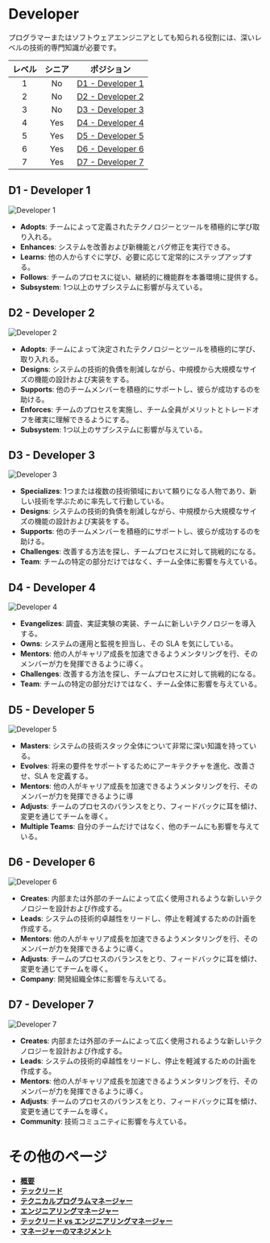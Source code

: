 # Developer

プログラマーまたはソフトウェアエンジニアとしても知られる役割には、深いレベルの技術的専門知識が必要です。

| レベル | シニア | ポジション |
| :---: | :---: | :---: |
| 1 | No | [D1 - Developer 1](#d1---developer-1) |
| 2 | No | [D2 - Developer 2](#d2---developer-2) |
| 3 | No | [D3 - Developer 3](#d3---developer-3) |
| 4 | Yes | [D4 - Developer 4](#d4---developer-4) |
| 5 | Yes | [D5 - Developer 5](#d5---developer-5) |
| 6 | Yes | [D6 - Developer 6](#d6---developer-6) |
| 7 | Yes | [D7 - Developer 7](#d7---developer-7) |

## D1 - Developer 1

<picture>
  <source media="(prefers-color-scheme: dark)" srcset="/charts/developer-1-dark.png">
  <source media="(prefers-color-scheme: light)" srcset="/charts/developer-1.png">
  <img alt="Developer 1" src="/charts/developer-1.png">
</picture>

* **Adopts**: チームによって定義されたテクノロジーとツールを積極的に学び取り入れる。
* **Enhances**: システムを改善および新機能とバグ修正を実行できる。
* **Learns**: 他の人からすぐに学び、必要に応じて定常的にステップアップする。
* **Follows**: チームのプロセスに従い、継続的に機能群を本番環境に提供する。
* **Subsystem**: 1つ以上のサブシステムに影響が与えている。

## D2 - Developer 2

<picture>
  <source media="(prefers-color-scheme: dark)" srcset="/charts/developer-2-dark.png">
  <source media="(prefers-color-scheme: light)" srcset="/charts/developer-2.png">
  <img alt="Developer 2" src="/charts/developer-2.png">
</picture>

* **Adopts**: チームによって決定されたテクノロジーとツールを積極的に学び、取り入れる。
* **Designs**: システムの技術的負債を削減しながら、中規模から大規模なサイズの機能の設計および実装をする。
* **Supports**: 他のチームメンバーを積極的にサポートし、彼らが成功するのを助ける。
* **Enforces**: チームのプロセスを実施し、チーム全員がメリットとトレードオフを確実に理解できるようにする。
* **Subsystem**: 1つ以上のサブシステムに影響が与えている。

## D3 - Developer 3

<picture>
  <source media="(prefers-color-scheme: dark)" srcset="/charts/developer-3-dark.png">
  <source media="(prefers-color-scheme: light)" srcset="/charts/developer-3.png">
  <img alt="Developer 3" src="/charts/developer-3.png">
</picture>

* **Specializes**: 1つまたは複数の技術領域において頼りになる人物であり、新しい技術を学ぶために率先して行動している。
* **Designs**: システムの技術的負債を削減しながら、中規模から大規模なサイズの機能の設計および実装をする。
* **Supports**: 他のチームメンバーを積極的にサポートし、彼らが成功するのを助ける。
* **Challenges**: 改善する方法を探し、チームプロセスに対して挑戦的になる。
* **Team**: チームの特定の部分だけではなく、チーム全体に影響を与えている。

## D4 - Developer 4

<picture>
  <source media="(prefers-color-scheme: dark)" srcset="/charts/developer-4-dark.png">
  <source media="(prefers-color-scheme: light)" srcset="/charts/developer-4.png">
  <img alt="Developer 4" src="/charts/developer-4.png">
</picture>

* **Evangelizes**: 調査、実証実験の実装、チームに新しいテクノロジーを導入する。
* **Owns**: システムの運用と監視を担当し、その SLA を気にしている。
* **Mentors**: 他の人がキャリア成長を加速できるようメンタリングを行、そのメンバーが力を発揮できるように導く。
* **Challenges**: 改善する方法を探し、チームプロセスに対して挑戦的になる。
* **Team**: チームの特定の部分だけではなく、チーム全体に影響を与えている。

## D5 - Developer 5

<picture>
  <source media="(prefers-color-scheme: dark)" srcset="/charts/developer-5-dark.png">
  <source media="(prefers-color-scheme: light)" srcset="/charts/developer-5.png">
  <img alt="Developer 5" src="/charts/developer-5.png">
</picture>

* **Masters**: システムの技術スタック全体について非常に深い知識を持っている。
* **Evolves**: 将来の要件をサポートするためにアーキテクチャを進化、改善させ、SLA を定義する。
* **Mentors**: 他の人がキャリア成長を加速できるようメンタリングを行、そのメンバーが力を発揮できるように導
* **Adjusts**: チームのプロセスのバランスをとり、フィードバックに耳を傾け、変更を通じてチームを導く。
* **Multiple Teams**: 自分のチームだけではなく、他のチームにも影響を与えている。

## D6 - Developer 6

<picture>
  <source media="(prefers-color-scheme: dark)" srcset="/charts/developer-6-dark.png">
  <source media="(prefers-color-scheme: light)" srcset="/charts/developer-6.png">
  <img alt="Developer 6" src="/charts/developer-6.png">
</picture>

* **Creates**: 内部または外部のチームによって広く使用されるような新しいテクノロジーを設計および作成する。
* **Leads**: システムの技術的卓越性をリードし、停止を軽減するための計画を作成する。
* **Mentors**: 他の人がキャリア成長を加速できるようメンタリングを行、そのメンバーが力を発揮できるように導く。
* **Adjusts**: チームのプロセスのバランスをとり、フィードバックに耳を傾け、変更を通じてチームを導く。
* **Company**: 開発組織全体に影響を与えいてる。

## D7 - Developer 7

<picture>
  <source media="(prefers-color-scheme: dark)" srcset="/charts/developer-7-dark.png">
  <source media="(prefers-color-scheme: light)" srcset="/charts/developer-7.png">
  <img alt="Developer 7" src="/charts/developer-7.png">
</picture>

* **Creates**: 内部または外部のチームによって広く使用されるような新しいテクノロジーを設計および作成する。
* **Leads**: システムの技術的卓越性をリードし、停止を軽減するための計画を作成する。
* **Mentors**: 他の人がキャリア成長を加速できるようメンタリングを行、そのメンバーが力を発揮できるように導く。
* **Adjusts**: チームのプロセスのバランスをとり、フィードバックに耳を傾け、変更を通じてチームを導く。
* **Community**: 技術コミュニティに影響を与えている。

# その他のページ

* [**概要**](README.md)
* [**テックリード**](TechLead.md)
* [**テクニカルプログラムマネージャー**](TechnicalProgramManager.md)
* [**エンジニアリングマネージャー**](EngineeringManager.md)
* [**テックリード vs エンジニアリングマネージャー**](TechLead-EngineeringManager.md)
* [**マネージャーのマネジメント**](Managing-Managers.md)
